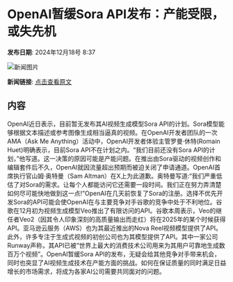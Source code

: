 # OpenAI暂缓Sora API发布：产能受限，或失先机

**发布日期**: 2024年12月18号 8:37

![新闻图片](https://pic.chinaz.com/picmap/thumb/202302210921385729_6.jpg)

**新闻链接**: [点击查看原文](https://www.aibase.com/zh/news/14078)

## 内容

OpenAI近日表示，目前暂无发布其AI视频生成模型Sora API的计划。Sora模型能够根据文本描述或参考图像生成相当逼真的视频。在OpenAI开发者团队的一次AMA（Ask Me Anything）活动中，OpenAI开发者体验主管罗曼·休特(Romain Huet)明确表示，目前Sora API不在计划之内。“我们目前还没有Sora API的计划，”他写道。这一决策的原因可能是产能问题。在推出由Sora驱动的视频创作和编辑套件后不久，OpenAI就因流量超出预期而被迫关闭了申请通道。OpenAI首席执行官山姆·奥特曼（Sam Altman）在X上为此道歉。奥特曼写道:“我们严重低估了对Sora的需求。让每个人都能访问它还需要一段时间。我们正在努力弄清楚如何尽可能快地做到这一点!”OpenAI在几天前恢复了Sora的注册。选择不优先开发Sora的API可能会使OpenAI在与主要竞争对手谷歌的竞争中处于不利地位。谷歌在12月初为视频生成模型Veo推出了有限访问的API。谷歌本周表示，Veo的继任者Veo2（因其令人印象深刻的高质量输出而走红）将在2025年的某个时候获得API。亚马逊云服务（AWS）也为其最近推出的Nova Reel视频模型提供了API。此外，许多专注于生成式视频的初创公司也为其模型提供了API。其中一家公司Runway声称，其API已被“世界上最大的消费技术公司用来为其用户可靠地生成数百万个视频”。OpenAI暂缓Sora API的发布，无疑会给其他竞争对手带来机会，同时也突显了AI视频生成技术在产能方面的挑战。如何在保证质量的同时满足日益增长的市场需求，将成为各家AI公司需要共同面对的问题。
